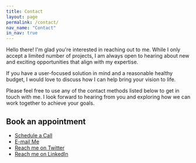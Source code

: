 ```yaml
---
title: Contact
layout: page
permalink: /contact/
nav_name: "Contact"
in_nav: true
---
```


Hello there! I'm glad you're interested in reaching out to me. While I only accept a limited number of projects, I am always open to hearing about new and exciting opportunities that align with my expertise.

If you have a user-focused solution in mind and a reasonable healthy budget, I would love to discuss how I can help bring your vision to life.

Please feel free to use any of the contact methods listed below to get in touch with me. I look forward to hearing from you and exploring how we can work together to achieve your goals.

## Book an appointment

- [Schedule a Call](http://calendly.com/yoosuf/talk-with-yoosuf)
- [E-mail Me](mailto:mayoosuf@gmail.com)
- [Reach me on Twitter](http://twitter.com/aitchdei)
- [Reach me on LinkedIn](http://linkedin.com/in/aitchdei)
